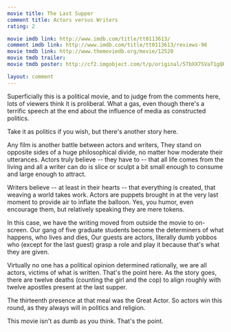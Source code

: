 ```yaml
---
movie title: The Last Supper
comment title: Actors versus Writers
rating: 2

movie imdb link: http://www.imdb.com/title/tt0113613/
comment imdb link: http://www.imdb.com/title/tt0113613/reviews-96
movie tmdb link: http://www.themoviedb.org/movie/12520
movie tmdb trailer: 
movie tmdb poster: http://cf2.imgobject.com/t/p/original/5TbXX7SVaT1gQRdDSIfRrxy6vIE.jpg

layout: comment
---
```


Superficially this is a political movie, and to judge from the comments here, lots of viewers think it is proliberal. What a gas, even though there's a terrific speech at the end about the influence of media as constructed politics.

Take it as politics if you wish, but there's another story here.

Any film is another battle between actors and writers, They stand on opposite sides of a huge philosophical divide, no matter how moderate their utterances. Actors truly believe -- they have to -- that all life comes from the living and all a writer can do is slice or sculpt a bit small enough to consume and large enough to attract.

Writers believe -- at least in their hearts -- that everything is created, that weaving a world takes work. Actors are puppets brought in at the very last moment to provide air to inflate the balloon. Yes, you humor, even encourage them, but relatively speaking they are mere tokens. 

In this case, we have the writing moved from outside the movie to on-screen. Our gang of five graduate students become the determiners of what happens, who lives and dies, Our guests are actors, literally dumb yobbos who (except for the last guest) grasp a role and play it because that's what they are given.

Virtually no one has a political opinion determined rationally, we are all actors, victims of what is written. That's the point here. As the story goes, there are twelve deaths (counting the girl and the cop) to align roughly with twelve apostles present at the last supper. 

The thirteenth presence at that meal was the Great Actor. So actors win this round, as they always will in politics and religion.

This movie isn't as dumb as you think. That's the point.